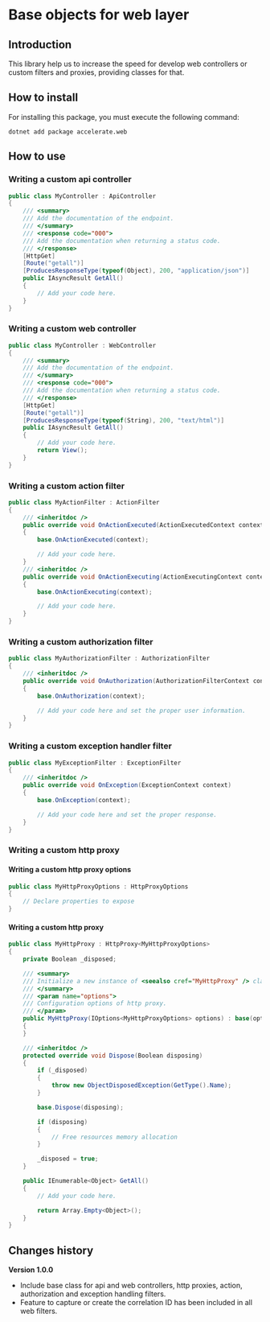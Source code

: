 # Base objects for web layer
## Introduction
This library help us to increase the speed for develop web controllers or custom filters and proxies, providing classes for that.  
## How to install
For installing this package, you must execute the following command:  
```
dotnet add package accelerate.web
```
## How to use
### Writing a custom api controller
``` csharp
public class MyController : ApiController
{
    /// <summary>
    /// Add the documentation of the endpoint.
    /// </summary>
    /// <response code="000">
    /// Add the documentation when returning a status code.
    /// </response>
    [HttpGet]
    [Route("getall")]
    [ProducesResponseType(typeof(Object), 200, "application/json")]
    public IAsyncResult GetAll()
    {
        // Add your code here.
    }
}
```
### Writing a custom web controller
``` csharp
public class MyController : WebController
{
    /// <summary>
    /// Add the documentation of the endpoint.
    /// </summary>
    /// <response code="000">
    /// Add the documentation when returning a status code.
    /// </response>
    [HttpGet]
    [Route("getall")]
    [ProducesResponseType(typeof(String), 200, "text/html")]
    public IAsyncResult GetAll()
    {
        // Add your code here.
        return View();
    }
}
```
### Writing a custom action filter
``` csharp
public class MyActionFilter : ActionFilter
{
    /// <inheritdoc />
    public override void OnActionExecuted(ActionExecutedContext context)
    {
        base.OnActionExecuted(context);

        // Add your code here.
    }
    /// <inheritdoc />
    public override void OnActionExecuting(ActionExecutingContext context)
    {
        base.OnActionExecuting(context);

        // Add your code here.
    }
}
```
### Writing a custom authorization filter
``` csharp
public class MyAuthorizationFilter : AuthorizationFilter
{
    /// <inheritdoc />
    public override void OnAuthorization(AuthorizationFilterContext context)
    {
        base.OnAuthorization(context);

        // Add your code here and set the proper user information.
    }
}
```
### Writing a custom exception handler filter
``` csharp
public class MyExceptionFilter : ExceptionFilter
{
    /// <inheritdoc />
    public override void OnException(ExceptionContext context)
    {
        base.OnException(context);

        // Add your code here and set the proper response.
    }
}
```
### Writing a custom http proxy
#### Writing a custom http proxy options
``` csharp
public class MyHttpProxyOptions : HttpProxyOptions
{
    // Declare properties to expose
}
```
#### Writing a custom http proxy
``` csharp
public class MyHttpProxy : HttpProxy<MyHttpProxyOptions>
{
    private Boolean _disposed;

    /// <summary>
    /// Initialize a new instance of <seealso cref="MyHttpProxy" /> class.
    /// </summary>
    /// <param name="options">
    /// Configuration options of http proxy.
    /// </param>
    public MyHttpProxy(IOptions<MyHttpProxyOptions> options) : base(options)
    {
    }

    /// <inheritdoc />
    protected override void Dispose(Boolean disposing)
    {
        if (_disposed)
        {
            throw new ObjectDisposedException(GetType().Name);
        }

        base.Dispose(disposing);

        if (disposing)
        {
            // Free resources memory allocation
        }

        _disposed = true;
    }

    public IEnumerable<Object> GetAll()
    {
        // Add your code here.

        return Array.Empty<Object>();
    }
}
```
## Changes history
**Version 1.0.0**
- Include base class for api and web controllers, http proxies, action, authorization and exception handling filters.  
- Feature to capture or create the correlation ID has been included in all web filters.  